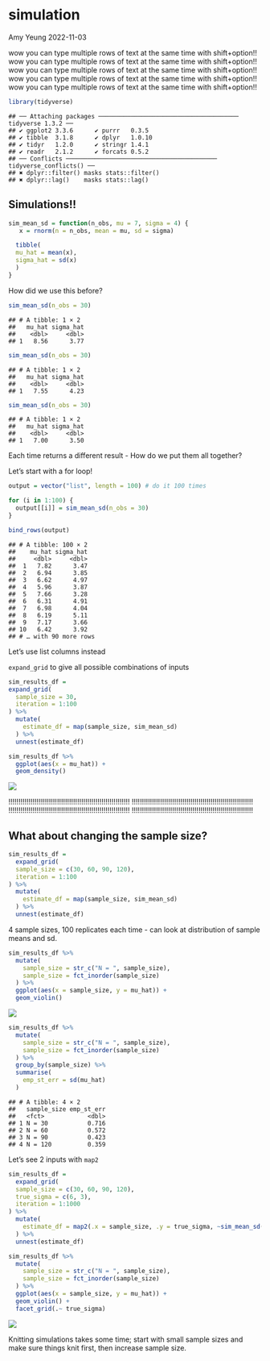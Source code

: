 simulation
================
Amy Yeung
2022-11-03

wow you can type multiple rows of text at the same time with
shift+option!! wow you can type multiple rows of text at the same time
with shift+option!! wow you can type multiple rows of text at the same
time with shift+option!! wow you can type multiple rows of text at the
same time with shift+option!! wow you can type multiple rows of text at
the same time with shift+option!!

``` r
library(tidyverse)
```

    ## ── Attaching packages ─────────────────────────────────────── tidyverse 1.3.2 ──
    ## ✔ ggplot2 3.3.6      ✔ purrr   0.3.5 
    ## ✔ tibble  3.1.8      ✔ dplyr   1.0.10
    ## ✔ tidyr   1.2.0      ✔ stringr 1.4.1 
    ## ✔ readr   2.1.2      ✔ forcats 0.5.2 
    ## ── Conflicts ────────────────────────────────────────── tidyverse_conflicts() ──
    ## ✖ dplyr::filter() masks stats::filter()
    ## ✖ dplyr::lag()    masks stats::lag()

## Simulations!!

``` r
sim_mean_sd = function(n_obs, mu = 7, sigma = 4) {
   x = rnorm(n = n_obs, mean = mu, sd = sigma)

  tibble(
  mu_hat = mean(x),
  sigma_hat = sd(x)
  )
}
```

How did we use this before?

``` r
sim_mean_sd(n_obs = 30)
```

    ## # A tibble: 1 × 2
    ##   mu_hat sigma_hat
    ##    <dbl>     <dbl>
    ## 1   8.56      3.77

``` r
sim_mean_sd(n_obs = 30)
```

    ## # A tibble: 1 × 2
    ##   mu_hat sigma_hat
    ##    <dbl>     <dbl>
    ## 1   7.55      4.23

``` r
sim_mean_sd(n_obs = 30)
```

    ## # A tibble: 1 × 2
    ##   mu_hat sigma_hat
    ##    <dbl>     <dbl>
    ## 1   7.00      3.50

Each time returns a different result - How do we put them all together?

Let’s start with a for loop!

``` r
output = vector("list", length = 100) # do it 100 times

for (i in 1:100) {
  output[[i]] = sim_mean_sd(n_obs = 30)
}

bind_rows(output) 
```

    ## # A tibble: 100 × 2
    ##    mu_hat sigma_hat
    ##     <dbl>     <dbl>
    ##  1   7.82      3.47
    ##  2   6.94      3.85
    ##  3   6.62      4.97
    ##  4   5.96      3.87
    ##  5   7.66      3.28
    ##  6   6.31      4.91
    ##  7   6.98      4.04
    ##  8   6.19      5.11
    ##  9   7.17      3.66
    ## 10   6.42      3.92
    ## # … with 90 more rows

Let’s use list columns instead

`expand_grid` to give all possible combinations of inputs

``` r
sim_results_df =
expand_grid(
  sample_size = 30,
  iteration = 1:100
) %>% 
  mutate(
    estimate_df = map(sample_size, sim_mean_sd)
  ) %>% 
  unnest(estimate_df)
```

``` r
sim_results_df %>% 
  ggplot(aes(x = mu_hat)) +
  geom_density()
```

![](simulation_files/figure-gfm/unnamed-chunk-6-1.png)<!-- -->

!!!!!!!!!!!!!!!!!!!!!!!!!!!!!!!!!!!!!!!!!!!!!!!!!!!!!!!!!!!!
!!!!!!!!!!!!!!!!!!!!!!!!!!!!!!!!!!!!!!!!!!!!!!!!!!!!!!!!!!!!
!!!!!!!!!!!!!!!!!!!!!!!!!!!!!!!!!!!!!!!!!!!!!!!!!!!!!!!!!!!!
!!!!!!!!!!!!!!!!!!!!!!!!!!!!!!!!!!!!!!!!!!!!!!!!!!!!!!!!!!!!

## What about changing the sample size?

``` r
sim_results_df =
  expand_grid(
  sample_size = c(30, 60, 90, 120),
  iteration = 1:100
) %>% 
  mutate(
    estimate_df = map(sample_size, sim_mean_sd)
  ) %>% 
  unnest(estimate_df)
```

4 sample sizes, 100 replicates each time - can look at distribution of
sample means and sd.

``` r
sim_results_df %>% 
  mutate(
    sample_size = str_c("N = ", sample_size),
    sample_size = fct_inorder(sample_size)
  ) %>% 
  ggplot(aes(x = sample_size, y = mu_hat)) +
  geom_violin()
```

![](simulation_files/figure-gfm/unnamed-chunk-8-1.png)<!-- -->

``` r
sim_results_df %>% 
  mutate(
    sample_size = str_c("N = ", sample_size),
    sample_size = fct_inorder(sample_size)
  ) %>% 
  group_by(sample_size) %>% 
  summarise(
    emp_st_err = sd(mu_hat)
  )
```

    ## # A tibble: 4 × 2
    ##   sample_size emp_st_err
    ##   <fct>            <dbl>
    ## 1 N = 30           0.716
    ## 2 N = 60           0.572
    ## 3 N = 90           0.423
    ## 4 N = 120          0.359

Let’s see 2 inputs with `map2`

``` r
sim_results_df =
  expand_grid(
  sample_size = c(30, 60, 90, 120),
  true_sigma = c(6, 3),
  iteration = 1:1000
) %>% 
  mutate(
    estimate_df = map2(.x = sample_size, .y = true_sigma, ~sim_mean_sd(n_obs = .x, sigma = .y)) 
  ) %>% 
  unnest(estimate_df)
```

``` r
sim_results_df %>% 
  mutate(
    sample_size = str_c("N = ", sample_size),
    sample_size = fct_inorder(sample_size)
  ) %>% 
  ggplot(aes(x = sample_size, y = mu_hat)) +
  geom_violin() +
  facet_grid(.~ true_sigma)
```

![](simulation_files/figure-gfm/unnamed-chunk-11-1.png)<!-- -->

Knitting simulations takes some time; start with small sample sizes and
make sure things knit first, then increase sample size.
